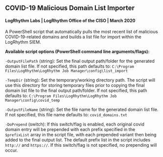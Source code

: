 ## COVID-19 Malicious Domain List Importer

#### LogRhythm Labs | LogRhythm Office of the CISO | March 2020

A PowerShell script that automatically pulls the most recent list of malicious COVID-19-related domains and builds a list file for import within the LogRhythm SIEM.

**Available script options (PowerShell command line arguments/flags):**

`-OutputFilePath` (string): Set the final output path/folder for the generated domain list file. If not specified, this path defaults to: `C:\Program Files\LogRhythm\LogRhythm Job Manager\config\list_import`

`-TempDir` (string): Set the temporary/working directory path. The script will use this directory for storing temporary files prior to copying the final domain list file to the final output path/folder. If not specified, this path defaults to: `C:\Program Files\LogRhythm\LogRhythm Job Manager\config\covid_temp`

`-OutputFileName` (string): Set the file name for the generated domain list file. If not specified, this file name defaults to: `covid_domains.txt`

`-DoPrepend` (switch): If this switch/flag is enabled, each original covid domain entry will be prepended with each prefix specified in the `$prefixList` array in the script file, with each prepended variant then being added to the final output list. The default prefix list in the script includes `http://` and `https://`. If this switch/flag is not specified, no prepending will occur.